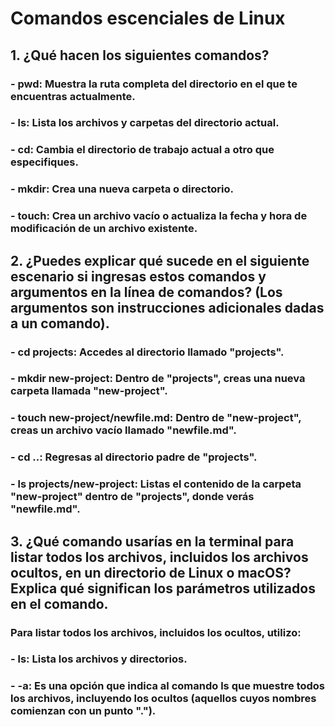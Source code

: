 # Comandos escenciales de Linux
## 1. ¿Qué hacen los siguientes comandos?
### - pwd: Muestra la ruta completa del directorio en el que te encuentras actualmente.
### - ls: Lista los archivos y carpetas del directorio actual.
### - cd: Cambia el directorio de trabajo actual a otro que especifiques.
### - mkdir: Crea una nueva carpeta o directorio.
### - touch: Crea un archivo vacío o actualiza la fecha y hora de modificación de un archivo existente.

## 2. ¿Puedes explicar qué sucede en el siguiente escenario si ingresas estos comandos y argumentos en la línea de comandos? (Los argumentos son instrucciones adicionales dadas a un comando).
### - cd projects: Accedes al directorio llamado "projects".
### - mkdir new-project: Dentro de "projects", creas una nueva carpeta llamada "new-project".
### - touch new-project/newfile.md: Dentro de "new-project", creas un archivo vacío llamado "newfile.md".
### - cd ..: Regresas al directorio padre de "projects".
### - ls projects/new-project: Listas el contenido de la carpeta "new-project" dentro de "projects", donde verás "newfile.md".
## 3. ¿Qué comando usarías en la terminal para listar todos los archivos, incluidos los archivos ocultos, en un directorio de Linux o macOS? Explica qué significan los parámetros utilizados en el comando.
### Para listar todos los archivos, incluidos los ocultos, utilizo:
### - ls: Lista los archivos y directorios.
### -  -a: Es una opción que indica al comando ls que muestre todos los archivos, incluyendo los ocultos (aquellos cuyos nombres comienzan con un punto ".").
